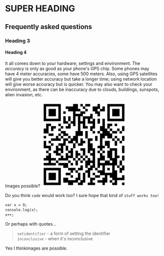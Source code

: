 # SUPER HEADING

## Frequently asked questions

### Heading 3

#### Heading 4

It all comes down to your hardware, settings and environment. The *accuracy* is only as good as your phone's GPS chip. Some phones may have 4 meter accuracies, some have 500 meters. Also, using GPS satellites will give you better accuracy but take a longer time; using network location will give worse accuracy but is quicker. You may also want to check your environment, as there can be inaccuracy due to clouds, buildings, sunspots, alien invasion, etc.

Images possible?
![an image](images/qrcode.gpslogger.png)

Do you think `code` would work too?  I sure hope that kind of `stuff works too!`

    var x = 9;
    console.log(x);
    x++;

Or perhaps with quotes...

>`setidentifier` - a form of setting the identifier  
`inconclusive` - when it's inconclusive




Yes I thinkimages are possible.

